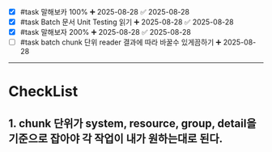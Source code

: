 - [x] #task 말해보카 100% ➕ 2025-08-28 ✅ 2025-08-28
- [x] #task Batch 문서 Unit Testing 읽기 ➕ 2025-08-28 ✅ 2025-08-28
- [x] #task 말해보자 200% ➕ 2025-08-28 ✅ 2025-08-28
- [ ] #task batch chunk 단위 reader 결과에 따라 바꿀수 있게끔하기 ➕ 2025-08-28
****
# CheckList
## 1. chunk 단위가 system, resource, group, detail을 기준으로 잡아야 각 작업이 내가 원하는대로 된다.
